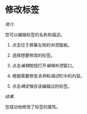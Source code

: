 # 修改标签

*简介*.

您可以编辑标签的名称和描述。

1. 点击位于屏幕左侧的*标签*面板。

2. 选择想要修改的标签。

3. 点击*编辑*按钮打开*编辑标签*窗口。

4. 根据需要修改*名称*和*描述*栏中的内容。

5. 点击*确定*保存该编辑过的标签。

*结果*.

您成功地修改了标签的属性。
